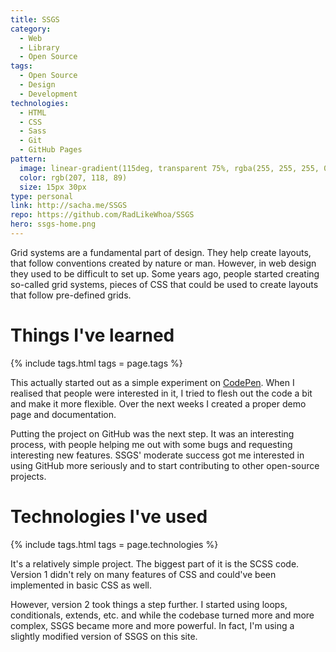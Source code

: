 ```yaml
---
title: SSGS
category:
  - Web
  - Library
  - Open Source
tags:
  - Open Source
  - Design
  - Development
technologies:
  - HTML
  - CSS
  - Sass
  - Git
  - GitHub Pages
pattern:
  image: linear-gradient(115deg, transparent 75%, rgba(255, 255, 255, 0.2) 75%) 0 0, linear-gradient(245deg, transparent 75%, rgba(255, 255, 255, 0.2) 75%) 0 0, linear-gradient(115deg, transparent 75%, rgba(255, 255, 255, 0.2) 75%) 7px -15px, linear-gradient(245deg, transparent 75%, rgba(255, 255, 255, 0.2) 75%) 7px -15px
  color: rgb(207, 118, 89)
  size: 15px 30px
type: personal
link: http://sacha.me/SSGS
repo: https://github.com/RadLikeWhoa/SSGS
hero: ssgs-home.png
---
```


Grid systems are a fundamental part of design. They help create layouts, that follow conventions created by nature or man. However, in web design they used to be difficult to set up. Some years ago, people started creating so-called grid systems, pieces of CSS that could be used to create layouts that follow pre-defined grids.

# Things I've learned

{% include tags.html tags = page.tags %}

This actually started out as a simple experiment on [CodePen](htt://codepen.io). When I realised that people were interested in it, I tried to flesh out the code a bit and make it more flexible. Over the next weeks I created a proper demo page and documentation.

Putting the project on GitHub was the next step. It was an interesting process, with people helping me out with some bugs and requesting interesting new features. SSGS' moderate success got me interested in using GitHub more seriously and to start contributing to other open-source projects.

# Technologies I've used

{% include tags.html tags = page.technologies %}

It's a relatively simple project. The biggest part of it is the SCSS code. Version 1 didn't rely on many features of CSS and could've been implemented in basic CSS as well.

However, version 2 took things a step further. I started using loops, conditionals, extends, etc. and while the codebase turned more and more complex, SSGS became more and more powerful. In fact, I'm using a slightly modified version of SSGS on this site.
